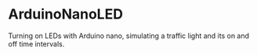 # ArduinoNanoLED
Turning on LEDs with Arduino nano, simulating a traffic light and its on and off time intervals.
